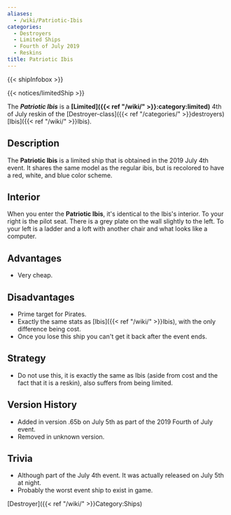 ```yaml
---
aliases:
  - /wiki/Patriotic-Ibis
categories:
  - Destroyers
  - Limited Ships
  - Fourth of July 2019
  - Reskins
title: Patriotic Ibis
---
```


{{< shipInfobox >}}

{{< notices/limitedShip >}}

The **_Patriotic Ibis_** is a **[Limited]({{< ref "/wiki/" >}}:category:limited)** 4th of July reskin of the [Destroyer-class]({{< ref "/categories/" >}}destroyers) [Ibis]({{< ref "/wiki/" >}}Ibis).

## Description

The **Patriotic Ibis** is a limited ship that is obtained in the 2019 July 4th event. It shares the same model as the regular ibis, but is recolored to have a red, white, and blue color scheme.

## Interior

When you enter the **Patriotic Ibis**, it's identical to the Ibis's interior. To your right is the pilot seat. There is a grey plate on the wall slightly to the left. To your left is a ladder and a loft with another chair and what looks like a computer.

## Advantages

- Very cheap.

## Disadvantages

- Prime target for Pirates.
- Exactly the same stats as [Ibis]({{< ref "/wiki/" >}}Ibis), with the only difference being cost.
- Once you lose this ship you can't get it back after the event ends.

## Strategy

- Do not use this, it is exactly the same as Ibis (aside from cost and the fact that it is a reskin), also suffers from being limited.

## Version History

- Added in version .65b on July 5th as part of the 2019 Fourth of July event.
- Removed in unknown version.

## Trivia

- Although part of the July 4th event. It was actually released on July 5th at night.
- Probably the worst event ship to exist in game.

[Destroyer]({{< ref "/wiki/" >}}Category:Ships)

